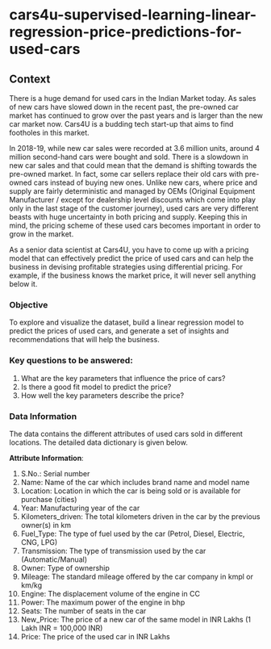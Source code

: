 # cars4u-supervised-learning-linear-regression-price-predictions-for-used-cars

## Context

There is a huge demand for used cars in the Indian Market today. As sales of new cars have slowed down in the recent past, the pre-owned car market has continued to grow over the past years and is larger than the new car market now. Cars4U is a budding tech start-up that aims to find footholes in this market.

In 2018-19, while new car sales were recorded at 3.6 million units, around 4 million second-hand cars were bought and sold. There is a slowdown in new car sales and that could mean that the demand is shifting towards the pre-owned market. In fact, some car sellers replace their old cars with pre-owned cars instead of buying new ones. Unlike new cars, where price and supply are fairly deterministic and managed by OEMs (Original Equipment Manufacturer / except for dealership level discounts which come into play only in the last stage of the customer journey), used cars are very different beasts with huge uncertainty in both pricing and supply. Keeping this in mind, the pricing scheme of these used cars becomes important in order to grow in the market.

As a senior data scientist at Cars4U, you have to come up with a pricing model that can effectively predict the price of used cars and can help the business in devising profitable strategies using differential pricing. For example, if the business knows the market price, it will never sell anything below it.

 

### Objective
To explore and visualize the dataset, build a linear regression model to predict the prices of used cars, and generate a set of insights and recommendations that will help the business.

### Key questions to be answered:

1. What are the key parameters that influence the price of cars?
2. Is there a good fit model to predict the price?
3. How well the key parameters describe the price?

### Data Information
The data contains the different attributes of used cars sold in different locations. The detailed data dictionary is given below.

**Attribute Information**:

1. S.No.: Serial number
2. Name: Name of the car which includes brand name and model name
3. Location: Location in which the car is being sold or is available for purchase (cities)
4. Year: Manufacturing year of the car
5. Kilometers_driven: The total kilometers driven in the car by the previous owner(s) in km
6. Fuel_Type: The type of fuel used by the car (Petrol, Diesel, Electric, CNG, LPG)
7. Transmission: The type of transmission used by the car (Automatic/Manual)
8. Owner: Type of ownership
9. Mileage: The standard mileage offered by the car company in kmpl or km/kg
10. Engine: The displacement volume of the engine in CC
11. Power: The maximum power of the engine in bhp
12. Seats: The number of seats in the car
13. New_Price: The price of a new car of the same model in INR Lakhs (1 Lakh INR = 100,000 INR)
14. Price: The price of the used car in INR Lakhs
